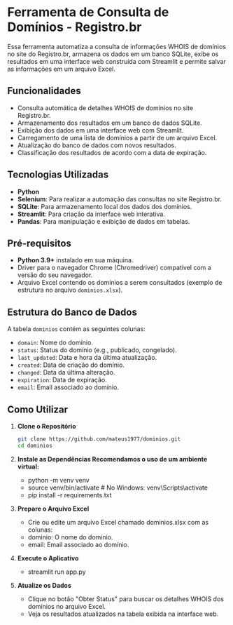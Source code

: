 # Ferramenta de Consulta de Domínios - Registro.br

Essa ferramenta automatiza a consulta de informações WHOIS de domínios no site do Registro.br, armazena os dados em um banco SQLite, exibe os resultados em uma interface web construída com Streamlit e permite salvar as informações em um arquivo Excel.

## Funcionalidades

- Consulta automática de detalhes WHOIS de domínios no site Registro.br.
- Armazenamento dos resultados em um banco de dados SQLite.
- Exibição dos dados em uma interface web com Streamlit.
- Carregamento de uma lista de domínios a partir de um arquivo Excel.
- Atualização do banco de dados com novos resultados.
- Classificação dos resultados de acordo com a data de expiração.

## Tecnologias Utilizadas

- **Python**
- **Selenium**: Para realizar a automação das consultas no site Registro.br.
- **SQLite**: Para armazenamento local dos dados dos domínios.
- **Streamlit**: Para criação da interface web interativa.
- **Pandas**: Para manipulação e exibição de dados em tabelas.

## Pré-requisitos

- **Python 3.9+** instalado em sua máquina.
- Driver para o navegador Chrome (Chromedriver) compatível com a versão do seu navegador.
- Arquivo Excel contendo os domínios a serem consultados (exemplo de estrutura no arquivo `dominios.xlsx`).

## Estrutura do Banco de Dados

A tabela `dominios` contém as seguintes colunas:
- `domain`: Nome do domínio.
- `status`: Status do domínio (e.g., publicado, congelado).
- `last_updated`: Data e hora da última atualização.
- `created`: Data de criação do domínio.
- `changed`: Data da última alteração.
- `expiration`: Data de expiração.
- `email`: Email associado ao domínio.

## Como Utilizar

1. **Clone o Repositório**
   ```bash
   git clone https://github.com/mateus1977/dominios.git
   cd dominios

2. **Instale as Dependências Recomendamos o uso de um ambiente virtual:**
   - python -m venv venv
   - source venv/bin/activate  # No Windows: venv\Scripts\activate
   - pip install -r requirements.txt

3. **Prepare o Arquivo Excel**

   - Crie ou edite um arquivo Excel chamado dominios.xlsx com as colunas:
   - dominio: O nome do domínio.
   - email: Email associado ao domínio.

 4. **Execute o Aplicativo**
    - streamlit run app.py

 5. **Atualize os Dados**
    - Clique no botão "Obter Status" para buscar os detalhes WHOIS dos domínios no arquivo Excel.
    - Veja os resultados atualizados na tabela exibida na interface web.
 

    
